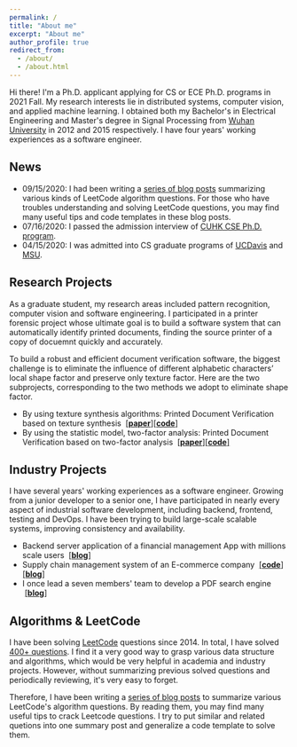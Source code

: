 ```yaml
---
permalink: /
title: "About me"
excerpt: "About me"
author_profile: true
redirect_from: 
  - /about/
  - /about.html
---
```


Hi there! I'm a Ph.D. applicant applying for CS or ECE Ph.D. programs in 2021 Fall. My research interests lie in distributed systems, computer vision, and applied machine learning.
I obtained both my Bachelor's in Electrical Engineering and Master's degree in Signal Processing from <a href="https://en.whu.edu.cn/" target="_blank">Wuhan University</a> in 2012 and 2015 respectively. 
I have four years' working experiences as a software engineer. 

## News
* 09/15/2020: I had been writing a <a href="https://xiaoluo-whu.github.io/posts/2020/08/leetcode-experience-overview/" target="_blank">series of blog posts</a> summarizing various kinds of LeetCode algorithm questions. For those who have troubles 
understanding and solving LeetCode questions, you may find many useful tips and code templates in these blog posts.
* 07/16/2020: I passed the admission interview of <a href="https://www.cse.cuhk.edu.hk/en/education/prospective-students/postgraduate-admissions-programmes/mphil-phd-programme" target="_blank">CUHK CSE Ph.D. program</a>.
* 04/15/2020: I was admitted into CS graduate programs of <a href="https://cs.ucdavis.edu/graduate" target="_blank">UCDavis</a> and <a href="https://www.cse.msu.edu/" target="_blank">MSU</a>.

## Research Projects
As a graduate student, my research areas included pattern recognition, computer vision and software engineering. I participated in a printer forensic project whose ultimate goal is to build a 
software system that can automatically identify printed documents, finding the source printer of a copy of docuemnt quickly and accurately. 

To build a robust and efficient document verification software, the biggest challenge is to eliminate the influence of different alphabetic characters’ local shape factor and preserve only texture factor.
Here are the two subprojects, corresponding to the two methods we adopt to eliminate shape factor. 

* By using texture synthesis algorithms: Printed Document Verification based on texture synthesis &nbsp;[[**paper**]](https://link.springer.com/article/10.1007/s11042-015-2525-5)[[**code**]](https://github.com/xiaoluo-whu/nonparametric_search_texture_synthesis)
* By using the statistic model, two-factor analysis: Printed Document Verification based on two-factor analysis &nbsp;[[**paper**]](https://www.researchgate.net/profile/Xiao_Luo27/publication/282924491_Printed_characters'_texture_identification_based_on_two-factor_analysis/links/5dd037e692851c382f44052a/Printed-characters-texture-identification-based-on-two-factor-analysis.pdf)[[**code**]](https://github.com/xiaoluo-whu/printed_document_recognition)

## Industry Projects
I have several years' working experiences as a software engineer. Growing from a junior developer to a senior one, I have participated in
nearly every aspect of industrial software development, including backend, frontend, testing and DevOps. I have been trying to build large-scale scalable systems, improving consistency and availability.

* Backend server application of a financial management App with millions scale users &nbsp;[[**blog**]](https://xiaoluo-whu.github.io/posts/2018/05/review-backend-structure/)
* Supply chain management system of an E-commerce company &nbsp;[[**code**]](https://github.com/xiaoluo-whu/SP)[[**blog**]](https://xiaoluo-whu.github.io/posts/2019/08/review_server_prototype/)
* I once lead a seven members' team to develop a PDF search engine &nbsp;[[**blog**]](https://xiaoluo-whu.github.io/posts/2017/11/pdf_parsing_searching/)

## Algorithms & LeetCode
I have been solving <a href="https://leetcode.com/" target="_blank">LeetCode</a> questions since 2014. In total, I have solved <a href="https://leetcode.com/LittileZiggs/" target="_blank">400+ questions</a>. 
I find it a very good way to grasp various data structure and algorithms, which would be very helpful in academia and industry projects.
However, without summarizing previous solved questions and periodically reviewing, it's very easy to forget.

Therefore, I have been writing a <a href="https://xiaoluo-whu.github.io/posts/2020/08/catalogue_leetcode_summary/" target="_blank">series of blog posts</a> to summarize various LeetCode's algorithm questions. By reading them, you may find 
many useful tips to crack Leetcode questions. I try to put similar and related quetions into one summary post and generalize a code template to 
solve them.

<!--## Recommenders
I have been fortunate to work with or under supervision of some very diligent and smart people in both academia and industry.
They will be my recommenders in my 2021 Fall application season. Should you have 
any questions or doubt about working with me, ask them.

* <a href="mailto:{{ wangww@whu.edu.cn }}" target="_blank">Dr. Wenwei Wang</a> &nbsp; &nbsp; &nbsp; &nbsp; &nbsp; &nbsp; 
Associate Professor at <a href="http://eis.whu.edu.cn/indexone.shtml" target="_blank">Electronic Information School</a>, <a href="https://en.whu.edu.cn/" target="_blank">Wuhan University</a>.
* <a href="mailto:{{ lyj@whu.edu.cn }}" target="_blank">Dr. Yijun Luo</a> &nbsp; &nbsp; &nbsp; &nbsp; &nbsp; &nbsp; 
Associate Professor at <a href="http://eis.whu.edu.cn/indexone.shtml" target="_blank">Electronic Information School</a>, <a href="https://en.whu.edu.cn/" target="_blank">Wuhan University</a>.
* <a href="mailto:{{ lpeng@amxc.tech }}" target="_blank">Mr. Liang Peng</a> &nbsp; &nbsp; &nbsp; &nbsp; &nbsp; &nbsp; 
Deputy Manager of Tianbei Technology, senior software engineer.-->